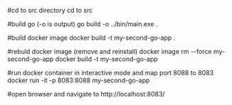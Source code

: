 #cd to src directory
cd to src

#build go (-o is output)
go build -o ../bin/main.exe .

#build docker image
docker build -t my-second-go-app .

#rebuld docker image (remove and reinstall)
docker image rm --force my-second-go-app
docker build -t my-second-go-app

#run docker container in interactive mode and map port 8088 to 8083
docker run -it -p 8083:8088 my-second-go-app

#open browser and navigate to http://localhost:8083/